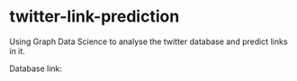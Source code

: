 # twitter-link-prediction
Using Graph Data Science to analyse the twitter database and predict links in it.

Database link:
